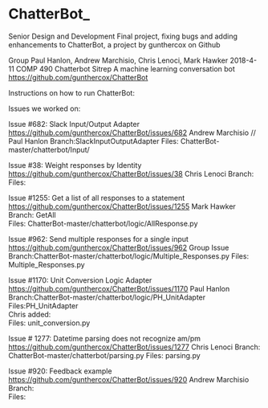 # ChatterBot_
Senior Design and Development Final project, fixing bugs and adding enhancements to ChatterBot, a project by gunthercox on Github 

Group
Paul Hanlon, Andrew Marchisio, Chris Lenoci, Mark Hawker
2018-4-11
COMP 490
Chatterbot Sitrep
A machine learning conversation bot
https://github.com/gunthercox/ChatterBot


Instructions on how to run ChatterBot:





Issues we worked on:

Issue #682: Slack Input/Output Adapter
https://github.com/gunthercox/ChatterBot/issues/682
Andrew Marchisio // Paul Hanlon
Branch:SlackInputOutputAdapter
Files: ChatterBot-master/chatterbot/Input/


Issue #38: Weight responses by Identity 
https://github.com/gunthercox/ChatterBot/issues/38
Chris Lenoci
Branch:
Files:

Issue #1255: Get a list of all responses to a statement
https://github.com/gunthercox/ChatterBot/issues/1255
Mark Hawker
Branch: GetAll  
Files: ChatterBot-master/chatterbot/logic/AllResponse.py

Issue #962: Send multiple responses for a single input
https://github.com/gunthercox/ChatterBot/issues/962
Group Issue 
Branch:ChatterBot-master/chatterbot/logic/Multiple_Responses.py 
Files: Multiple_Responses.py  

Issue #1170: Unit Conversion Logic Adapter
https://github.com/gunthercox/ChatterBot/issues/1170 
Paul Hanlon
Branch:ChatterBot-master/chatterbot/logic/PH_UnitAdapter
Files:PH_UnitAdapter  
Chris added:  
Files: unit_conversion.py 

Issue # 1277: Datetime parsing does not recognize am/pm
https://github.com/gunthercox/ChatterBot/issues/1277
Chris Lenoci
Branch: ChatterBot-master/chatterbot/parsing.py 
Files: parsing.py 

Issue #920: Feedback example 
https://github.com/gunthercox/ChatterBot/issues/920
Andrew Marchisio
Branch:   
Files:

